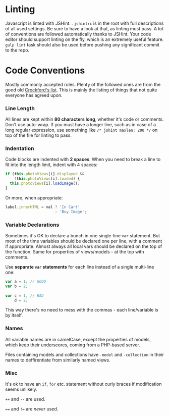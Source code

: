 # Linting

Javascript is linted with JSHint. `.jshintrc` is in the root with full descriptions of all used settings. Be sure to have a look at that, as linting must pass. A lot of conventions are followed automatically thanks to JSHint. Your code editor should support linting on the fly, which is an extremely useful feature. 
`gulp lint` task should also be used before pushing any significant commit to the repo. 

# Code Conventions

Mostly commonly accepted rules. Plenty of the followed ones are from the good old [Crockford's list](http://javascript.crockford.com/code.html). This is mainly the listing of things that not quite everyone has agreed upon.


### Line Length

All lines are kept within **80 characters long**, whether it's code or comments.
Don't use auto-wrap.
If you must have a longer line, such as in case of a long regular expression, use something like `/* jshint maxlen: 200 */` on top of the file for linting to pass.


### Indentation
Code blocks are indented with **2 spaces**.
When you need to break a line to fit into the length limit, indent with 4 spaces:

```js
if (this.photoViews[i].displayed && 
    !this.photoViews[i].loaded) {        
  this.photoViews[i].loadImage();
}
```

   
Or more, when appropriate:
```js
label.innerHTML = val ? 'In Cart' 
                      : 'Buy Image';
```
                                                    
### Variable Declarations

Sometimes it's OK to declare a bunch in one single-line `var` statement. But most of the time variables should be declared one per line, with a comment if appropriate. Almost always all local vars should be declared on the top of the function. Same for properties of views/models - at the top with comments.

Use **separate `var` statements** for each line instead of a single multi-line one:

```js
var a = 1; // GOOD
var b = 2;
  
var c = 1, // BAD
    d = 2;
```
This way there's no need to mess with the commas - each line/variable is by itself.

### Names

All variable names are in camelCase, except the properties of models, which keep their underscores, coming from a PHP-based server.

Files containing models and collections have `-model` and `-collection` in their names to deffirentiate from similarly named views.



### Misc

It's ok to have an `if`, `for` etc. statement without curly braces if modification seems unlikely.

`++` and `--` are used.

``==`` and `!=` are *never* used.
